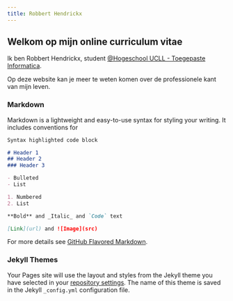 ```yaml
---
title: Robbert Hendrickx
---
```



## Welkom op mijn online curriculum vitae

Ik ben Robbert Hendrickx, student [@Hogeschool UCLL - Toegepaste Informatica](https://www.ucll.be/studeren/professionele-bachelors/toegepaste-informatica).

Op deze website kan je meer te weten komen over de professionele kant van mijn leven.



### Markdown

Markdown is a lightweight and easy-to-use syntax for styling your writing. It includes conventions for

```markdown
Syntax highlighted code block

# Header 1
## Header 2
### Header 3

- Bulleted
- List

1. Numbered
2. List

**Bold** and _Italic_ and `Code` text

[Link](url) and ![Image](src)
```

For more details see [GitHub Flavored Markdown](https://guides.github.com/features/mastering-markdown/).

### Jekyll Themes

Your Pages site will use the layout and styles from the Jekyll theme you have selected in your [repository settings](https://github.com/RobbertHendrickx-r0677561/E-Portfolio/settings). The name of this theme is saved in the Jekyll `_config.yml` configuration file.
